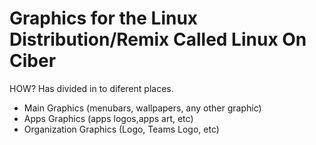 Graphics for the Linux Distribution/Remix Called Linux On Ciber 
==============

HOW? 
Has divided in to diferent places.
* Main Graphics (menubars, wallpapers, any other graphic)
* Apps Graphics (apps logos,apps art, etc)
* Organization Graphics (Logo, Teams Logo, etc) 
